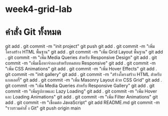 # week4-grid-lab

# คำสั่ง Git ทั้งหมด

git add .
git commit -m "init project"
git push
git add .
git commit -m "เพิ่มโครงสร้าง HTML พื้นฐาน"
git add .
git commit -m "เพิ่ม Grid Layout พื้นฐาน"
git add .
git commit -m "เพิ่ม Media Queries สำหรับ Responsive Design"
git add .
git commit -m "เพิ่มเนื้อหาจำลองสำหรับทดสอบ Responsive"
git add .
git commit -m "เพิ่ม CSS Animations"
git add .
git commit -m "เพิ่ม Hover Effects"
git add .
git commit -m "init gallery"
git add .
git commit -m "สร้างโครงสร้าง HTML สำหรับแกลเลอรี่"
git add .
git commit -m "เพิ่ม Masonry Layout ด้วย CSS Grid"
git add .
git commit -m "เพิ่ม Media Queries สำหรับ Responsive Gallery"
git add .
git commit -m "เพิ่มรูปภาพและ Lazy Loading"
git add .
git commit -m "เพิ่ม Hover และ Loading Animations"
git add .
git commit -m "เพิ่ม Filter Animations"
git add .
git commit -m "เชื่อมต่อ JavaScript"
git add README.md
git commit -m "รวบรวมคำสั่ ง Git"
git push origin main
